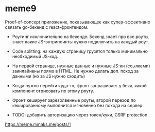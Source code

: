 # meme9

Proof-of-concept приложение, показывающее как супер-эффективно 
связать go-бекенд с react-фронтендом.

* Роутинг исключительно на бекенде. Бекенд знает про все роуты,
знает какие JS-энтрипоинты нужно подключить на каждый роут.

* Code splitting: на каждую страницу грузятся только минимально
необходимый JS-код.

* На первой странице, нужные данные и нужные JS-ки (ссылками) 
заинлайнены прямо в HTML. Не нужно делать доп. поход за
данными (но за JS нужно сходить)

* Когда нужно перейти куда-то, фронт запрашивает у бека,
какой компонент отрисовать по этому роуту.

* Фронт кеширует зарезолвенные роуты, второй переход по кешированному
выполнится мгновенно без похода на сервер.

* TODO: добавить авторизацию через токен/куки, CSRF protection

https://meme.mmaks.me/posts/1
